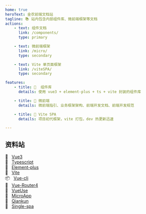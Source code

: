 ```yaml
---
home: true
heroText: 金农前端文档站
tagline: 📚 站内包含内部组件库、微前端框架等文档
actions:
    - text: 组件文档
      link: /components/
      type: primary

    - text: 微前端框架
      link: /micro/
      type: secondary

    - text: Vite 单页面框架
      link: /viteSPA/
      type: secondary

features:
    - title: 🍡	组件库
      details: 使用 vue3 + element-plus + ts + vite 封装的组件库

    - title: 🏰 微前端
      details: 微前端指引、业务框架架构、前端开发文档、前端开发规范

    - title: 🚀 Vite SPA
      details: 项目初代框架，vite 打包，dev 热更新迅速

---
```


## 资料站

🗻 &nbsp; [Vue3](https://vue3js.cn/docs/zh/) <br/>
🎠 &nbsp; [Typescript](https://www.tslang.cn/index.html) <br/>
💈 &nbsp; [Element-plus](https://element-plus.gitee.io/#/zh-CN/component/installation) <br/>
🚀 &nbsp; [Vite](https://cn.vitejs.dev/) <br/>
📦 &nbsp; [Vue-cli](https://cli.vuejs.org/zh/) <br/>
🎪 &nbsp; [Vue-Router4](https://router.vuejs.org/zh/installation.html) <br/>
💺 &nbsp; [VueUse](https://vueuse.org/core.html) <br/>
🚁 &nbsp; [MicroApp](https://micro-zoe.github.io/micro-app/) <br/>
🚆 &nbsp; [Qiankun](https://qiankun.umijs.org/zh) <br/>
🚂 &nbsp; [Single-spa](https://single-spa.js.org/) <br/>
